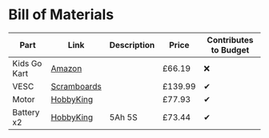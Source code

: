 # Bill of Materials

|Part|Link|Description|Price|Contributes to Budget|
|----|----|-----------|-----|---------------------|
|Kids Go Kart|[Amazon](https://www.amazon.co.uk/gp/product/B075TCZW9D)||£66.19|❌|
|VESC|[Scramboards](https://www.scramboards.com/super-esc-100amps.html)||£139.99|✔|
|Motor|[HobbyKing](https://hobbyking.com/en_us/dt6376-14p-sensored-motor-125kv.html)||£77.93|✔|
|Battery x2|[HobbyKing](https://hobbyking.com/en_us/turnigy-battery-5000mah-5s-20c-lipo-pack-xt-90.html)|5Ah 5S|£73.44|✔|
